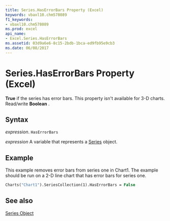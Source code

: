 ```yaml
---
title: Series.HasErrorBars Property (Excel)
keywords: vbaxl10.chm578089
f1_keywords:
- vbaxl10.chm578089
ms.prod: excel
api_name:
- Excel.Series.HasErrorBars
ms.assetid: 03d9a6e6-8c15-2bdb-1bca-ed9fb95e9cb3
ms.date: 06/08/2017
---
```



# Series.HasErrorBars Property (Excel)

 **True** if the series has error bars. This property isn't available for 3-D charts. Read/write **Boolean** .


## Syntax

 _expression_. `HasErrorBars`

 _expression_ A variable that represents a [Series](Excel.Series-graph-object.md) object.


## Example

This example removes error bars from series one in Chart1. The example should be run on a 2-D line chart that has error bars for series one.


```vb
Charts("Chart1").SeriesCollection(1).HasErrorBars = False
```


## See also


[Series Object](Excel.Series(object).md)

